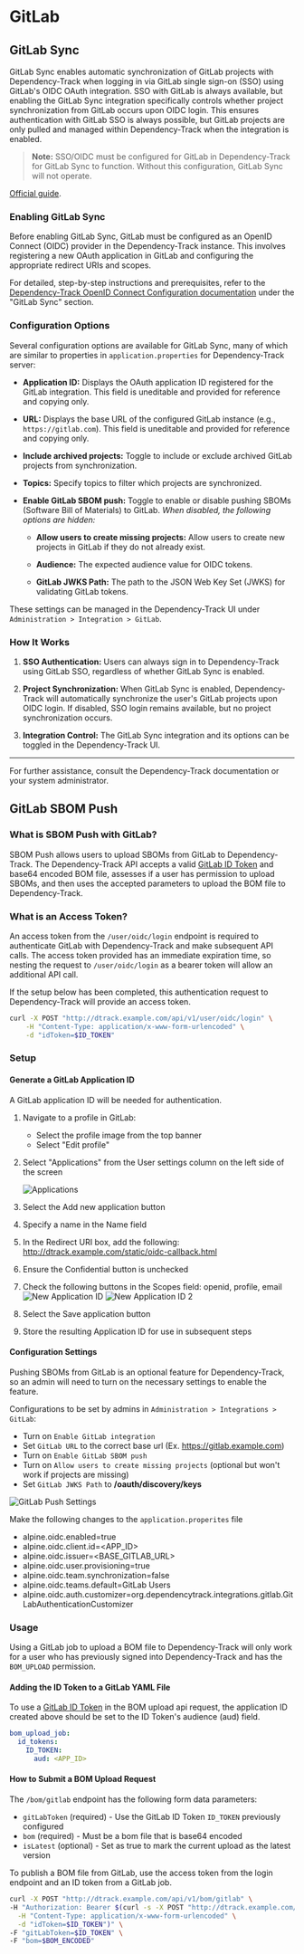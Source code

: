 # GitLab

## GitLab Sync

GitLab Sync enables automatic synchronization of GitLab projects with Dependency-Track when logging in via GitLab single sign-on (SSO) using GitLab's OIDC OAuth integration. SSO with GitLab is always available, but enabling the GitLab Sync integration specifically controls whether project synchronization from GitLab occurs upon OIDC login. This ensures authentication with GitLab SSO is always possible, but GitLab projects are only pulled and managed within Dependency-Track when the integration is enabled.

> **Note:** SSO/OIDC must be configured for GitLab in Dependency-Track for GitLab Sync to function. Without this configuration, GitLab Sync will not operate.

[Official guide](https://docs.dependencytrack.org/getting-started/openidconnect-configuration/).

### Enabling GitLab Sync

Before enabling GitLab Sync, GitLab must be configured as an OpenID Connect (OIDC) provider in the Dependency-Track instance. This involves registering a new OAuth application in GitLab and configuring the appropriate redirect URIs and scopes.

For detailed, step-by-step instructions and prerequisites, refer to the [Dependency-Track OpenID Connect Configuration documentation](https://docs.dependencytrack.org/getting-started/openidconnect-configuration/) under the "GitLab Sync" section.

### Configuration Options

Several configuration options are available for GitLab Sync, many of which are similar to properties in `application.properties` for Dependency-Track server:

- **Application ID:**
  Displays the OAuth application ID registered for the GitLab integration. This field is uneditable and provided for reference and copying only.

- **URL:**
  Displays the base URL of the configured GitLab instance (e.g., `https://gitlab.com`). This field is uneditable and provided for reference and copying only.

- **Include archived projects:**
  Toggle to include or exclude archived GitLab projects from synchronization.

- **Topics:**
  Specify topics to filter which projects are synchronized.

- **Enable GitLab SBOM push:**
  Toggle to enable or disable pushing SBOMs (Software Bill of Materials) to GitLab.
  _When disabled, the following options are hidden:_

  - **Allow users to create missing projects:**
    Allow users to create new projects in GitLab if they do not already exist.

  - **Audience:**
    The expected audience value for OIDC tokens.

  - **GitLab JWKS Path:**
    The path to the JSON Web Key Set (JWKS) for validating GitLab tokens.

These settings can be managed in the Dependency-Track UI under `Administration > Integration > GitLab`.

### How It Works

1. **SSO Authentication:**
   Users can always sign in to Dependency-Track using GitLab SSO, regardless of whether GitLab Sync is enabled.

2. **Project Synchronization:**
   When GitLab Sync is enabled, Dependency-Track will automatically synchronize the user's GitLab projects upon OIDC login. If disabled, SSO login remains available, but no project synchronization occurs.

3. **Integration Control:**
   The GitLab Sync integration and its options can be toggled in the Dependency-Track UI.

---

For further assistance, consult the Dependency-Track documentation or your system administrator.

## GitLab SBOM Push

### What is SBOM Push with GitLab?

SBOM Push allows users to upload SBOMs from GitLab to Dependency-Track. The Dependency-Track API accepts a valid [GitLab ID Token](https://docs.gitlab.com/ci/secrets/id_token_authentication/) and base64 encoded BOM file, assesses if a user has permission to upload SBOMs, and then uses the accepted parameters to upload the BOM file to Dependency-Track.

### What is an Access Token?

An access token from the `/user/oidc/login` endpoint is required to authenticate GitLab with Dependency-Track and make subsequent API calls. The access token provided has an immediate expiration time, so nesting the request to `/user/oidc/login` as a bearer token will allow an additional API call.

If the setup below has been completed, this authentication request to Dependency-Track will provide an access token.

```bash
curl -X POST "http://dtrack.example.com/api/v1/user/oidc/login" \
    -H "Content-Type: application/x-www-form-urlencoded" \
    -d "idToken=$ID_TOKEN"
```

### Setup

#### Generate a GitLab Application ID

A GitLab application ID will be needed for authentication.

1. Navigate to a profile in GitLab:
   - Select the profile image from the top banner
   - Select "Edit profile"
2. Select "Applications" from the User settings column on the left side of the screen

   ![Applications](../../images/integrations_gitlab_applications.png)

3. Select the Add new application button
4. Specify a name in the Name field
5. In the Redirect URI box, add the following: <http://dtrack.example.com/static/oidc-callback.html>
6. Ensure the Confidential button is unchecked
7. Check the following buttons in the Scopes field: openid, profile, email
   ![New Application ID](../../images/integrations_gitlab_app_id.png)
   ![New Application ID 2](../../images/integrations_gitlab_app_id2.png)
8. Select the Save application button
9. Store the resulting Application ID for use in subsequent steps

#### Configuration Settings

Pushing SBOMs from GitLab is an optional feature for Dependency-Track, so an admin will need to turn on the necessary settings to enable the feature.

Configurations to be set by admins in `Administration > Integrations > GitLab`:

- Turn on `Enable GitLab integration`
- Set `GitLab URL` to the correct base url (Ex. <https://gitlab.example.com>)
- Turn on `Enable GitLab SBOM push`
- Turn on `Allow users to create missing projects` (optional but won't work if projects are missing)
- Set `GitLab JWKS Path` to **/oauth/discovery/keys**

![GitLab Push Settings](../../images/integrations_gitlab_sbom_settings.png)

Make the following changes to the `application.properites` file

- alpine.oidc.enabled=true
- alpine.oidc.client.id=<APP_ID>
- alpine.oidc.issuer=<BASE_GITLAB_URL>
- alpine.oidc.user.provisioning=true
- alpine.oidc.team.synchronization=false
- alpine.oidc.teams.default=GitLab Users
- alpine.oidc.auth.customizer=org.dependencytrack.integrations.gitlab.GitLabAuthenticationCustomizer

### Usage

Using a GitLab job to upload a BOM file to Dependency-Track will only work for a user who has previously signed into Dependency-Track and has the `BOM_UPLOAD` permission.

#### Adding the ID Token to a GitLab YAML File

To use a [GitLab ID Token](https://docs.gitlab.com/ci/secrets/id_token_authentication/) in the BOM upload api request, the application ID created above should be set to the ID Token's audience (aud) field.

```yml
bom_upload_job:
  id_tokens:
    ID_TOKEN:
      aud: <APP_ID>
```

#### How to Submit a BOM Upload Request

The `/bom/gitlab` endpoint has the following form data parameters:

- `gitLabToken` (required) - Use the GitLab ID Token `ID_TOKEN` previously configured
- `bom` (required) - Must be a bom file that is base64 encoded
- `isLatest` (optional) - Set as true to mark the current upload as the latest version

To publish a BOM file from GitLab, use the access token from the login endpoint and an ID token from a GitLab job.

```bash
curl -X POST "http://dtrack.example.com/api/v1/bom/gitlab" \
-H "Authorization: Bearer $(curl -s -X POST "http://dtrack.example.com/api/v1/user/oidc/login" \
  -H "Content-Type: application/x-www-form-urlencoded" \
  -d "idToken=$ID_TOKEN")" \
-F "gitLabToken=$ID_TOKEN" \
-F "bom=$BOM_ENCODED"
```
